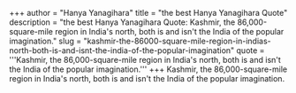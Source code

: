 +++
author = "Hanya Yanagihara"
title = "the best Hanya Yanagihara Quote"
description = "the best Hanya Yanagihara Quote: Kashmir, the 86,000-square-mile region in India's north, both is and isn't the India of the popular imagination."
slug = "kashmir-the-86000-square-mile-region-in-indias-north-both-is-and-isnt-the-india-of-the-popular-imagination"
quote = '''Kashmir, the 86,000-square-mile region in India's north, both is and isn't the India of the popular imagination.'''
+++
Kashmir, the 86,000-square-mile region in India's north, both is and isn't the India of the popular imagination.
